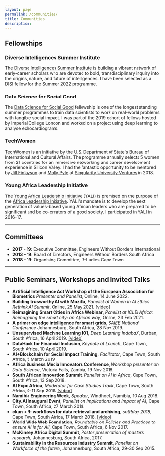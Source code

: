 ```yaml
---
layout: page
permalink: /communities/
title: Communities
description: 
---
```


## Fellowships

### Diverse Intelligences Summer Institute
The <a href="https://disi.org/about/" target="_blank">Diverse Intelligences Summer Institute</a> is building a vibrant network of early-career scholars who are devoted to bold, transdisciplinary inquiry into the origins, nature, and future of intelligences. I have been selected as a DISI fellow for the Summer 2022 programme. 

### Data Science for Social Good  
The <a href="http://www.dssgfellowship.org/people/2019-fellows-mentors-imperial/" target="_blank">Data Science for Social Good</a> fellowship is one of the longest standing summer programmes to train data scientists to work on real-world problems with tangible social impact. I was part of the 2019 cohort of fellows hosted by Imperial College London and worked on a project using deep learning to analyse echocardiograms.

### TechWomen 
<a href="https://www.techwomen.org/" target="_blank">TechWomen</a> 
is an initiative by the U.S. Department of State's Bureau of International and Cultural Affairs. The programme annually selects 5 women from 21 countries for an immersive networking and career development experience in Silicon Valley. I had the fantastic opportunity to be mentored by <a href="https://www.linkedin.com/in/jillfinlayson" target="_blank">Jill Finlayson</a> and <a href="https://www.linkedin.com/in/mollypyle" target="_blank">Molly Pyle</a> at <a href="https://su.org/ventures/" target="_blank">Singularity University Ventures</a> in 2018. 

### Young Africa Leadership Initiative
The <a href="https://www.africaleadership.net/about/young-africa-leadership-initiative-yali/" target="_blank">Young Africa Leadership Initiative</a> (YALI) is premised on the purpose of the <a href="https://www.africaleadership.net" target="_blank">Africa Leadership Initiative</a>. YALI's mandate is to develop the next generation of values-based young African leaders who are prepared to be significant and be co-creators of a good society. I participated in YALI in 2016-17.

---

## Committees
* __2017 - 19__: Executive Committee, Engineers Without Borders International
* __2013 - 19__: Board of Directors, Engineers Without Borders South Africa
* __2018 - 19__: Organising Committee, R-Ladies Cape Town 

---

## Public Seminars, Workshops and Invited Talks
* __Artificial Intelligence Act Workshop of the European Association for Biometrics__ _Presenter and Panelist_, Online, 14 June 2022.  
* __Building trusworthy AI with Mozilla__, _Panelist at Women in AI Ethics Rethink AI Summit_, Online, 25 May 2021. <a href="https://youtu.be/CugSt2VtBQw?t=5" target="_blank">[video]</a>
* __Reimagining Smart Cities in Africa Webinar__, _Panelist at ICLEI Africa: Reimagining the smart city: an African way_, Online, 23 Feb 2021.
* __A primer on edge intelligence for smart grids__, _SAIEE National Conference_ Johannesburg, South Africa, 28 Nov 2019.
* __Unsupervised Machine Learning 101__, _Deep Learning IndabaX_, Durban, South Africa, 16 April 2019. <a href="https://youtu.be/E-Q9PWs2SCk" target="_blank">[video]</a>  
* __DataHack for Financial Inclusion__, _Keynote at Launch_, Cape Town, South Africa, 10 April 2019.
* __AI+Blockchain for Social Impact Training__, _Facilitator_, Cape Town, South Africa, 5 March 2019.
* __Africa Business Media Innovators Conference__, _Workshop presenter on Data Science_, Victoria Falls, Zambia, 19 Nov 2018.
* __South African Innovation Summit__, _Panelist on AI in Africa_, Cape Town, South Africa, 13 Sep 2018.
* __AI Expo Africa__, _Moderator for Case Studies Track_, Cape Town, South Africa, 9-11 Sep 2018. <a href="https://youtu.be/Pj1BUZu7cBQ" target="_blank">[video]</a>
* __Namibia Engineering Week__, _Speaker_, Windhoek, Namibia, 10 Aug 2018.
* __City.AI Inaugural Event__, _Panelist on Implications and Impact of AI_, Cape Town, South Africa, 27 March 2018.
* __ckan + R: workflows for data retrieval and archiving__, _satRday 2018_, Cape Town, South Africa, 17 March 2018. <a href="https://youtu.be/qNQKX9FFcRU" target="_blank">[video]</a>
* __World Wide Web Foundation__, _Roundtable on Policies and Practices to ensure AI is for All_, Cape Town, South Africa, 6 Nov 2017.
* __McKinsey Africa Digital Summit__, _Poster presentation of masters research_, Johannesburg, South Africa, 2017.
* __Sustainability in the Resources Industry Summit__, _Panelist on Workforce of the future_, Johannesburg, South Africa, 29-30 Sep 2015.
